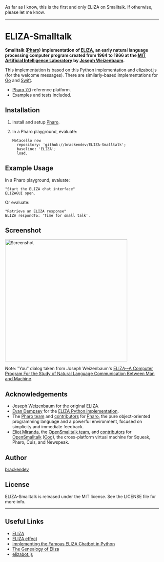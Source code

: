 As far as I know, this is the first and only ELIZA on Smalltalk. If otherwise, please let me know.

- - -

ELIZA-Smalltalk
===============

**Smalltalk ([Pharo](http://pharo.org/)) implementation of [ELIZA](https://en.wikipedia.org/wiki/ELIZA), an early natural language processing computer program created from 1964 to 1966 at the [MIT Artificial Intelligence Laboratory](https://www.csail.mit.edu) by [Joseph Weizenbaum](https://en.wikipedia.org/wiki/Joseph_Weizenbaum).**

This implementation is based on [this Python implementation](https://www.smallsurething.com/implementing-the-famous-eliza-chatbot-in-python/) and [elizabot.js](http://www.masswerk.at/elizabot/) (for the welcome messages). There are similarly-based implementations for [Go](https://github.com/kennysong/goeliza) and [Swift](https://github.com/kennysong/SwiftEliza).

* [Pharo 7.0](http://pharo.org/) reference platform.
* Examples and tests included.

## Installation

1. Install and setup [Pharo](http://pharo.org/).
2. In a Pharo playground, evaluate:

    ```smalltalk
    Metacello new 
      repository: 'github://brackendev/ELIZA-Smalltalk';
      baseline: 'ELIZA';
      load.
    ```

## Example Usage

In a Pharo playground, evaluate:

```smalltalk
"Start the ELIZA chat interface"
ELIZAGUI open.
```

Or evaluate:

```smalltalk
"Retrieve an ELIZA response"
ELIZA respondTo: 'Time for small talk'.
```

## Screenshot

<img src="https://github.com/brackendev/ELIZA-Smalltalk/raw/master/screenshot.png" alt="Screenshot" width="400"/>

Note: "You" dialog taken from Joseph Weizenbaum's [ELIZA--A Computer Program For the Study of Natural Language Communication Between Man and Machine](http://www.universelle-automation.de/1966_Boston.pdf).

## Acknowledgements

* [Joseph Weizenbaum](https://en.wikipedia.org/wiki/Joseph_Weizenbaum) for the original [ELIZA](https://en.wikipedia.org/wiki/ELIZA).
* [Evan Dempsey](https://www.smallsurething.com/about/) for the [ELIZA Python implementation](https://www.smallsurething.com/implementing-the-famous-eliza-chatbot-in-python/).
* The [Pharo team](https://github.com/orgs/pharo-project/people) and [contributors](https://github.com/pharo-project/pharo/graphs/contributors) for [Pharo](http://pharo.org/), the pure object-oriented programming language and a powerful environment, focused on simplicity and immediate feedback.
* [Eliot Miranda](http://www.mirandabanda.org/cogblog/microbio/), the [OpenSmalltalk team](https://github.com/orgs/OpenSmalltalk/people), and [contributors](https://github.com/OpenSmalltalk/opensmalltalk-vm/graphs/contributors) for [OpenSmalltalk](https://github.com/OpenSmalltalk/opensmalltalk-vm) ([Cog](http://www.mirandabanda.org/cogblog/about-cog/)), the cross-platform virtual machine for Squeak, Pharo, Cuis, and Newspeak.

## Author

[brackendev](https://www.github.com/brackendev)

## License

ELIZA-Smalltalk is released under the MIT license. See the LICENSE file for more info.

- - -

## Useful Links

* [ELIZA](https://en.wikipedia.org/wiki/ELIZA)
* [ELIZA effect](https://en.wikipedia.org/wiki/ELIZA_effect)
* [Implementing the Famous ELIZA Chatbot in Python](https://www.smallsurething.com/implementing-the-famous-eliza-chatbot-in-python/)
* [The Genealogy of Eliza](http://elizagen.org/index.html)
* [elizabot.js](http://www.masswerk.at/elizabot/)
